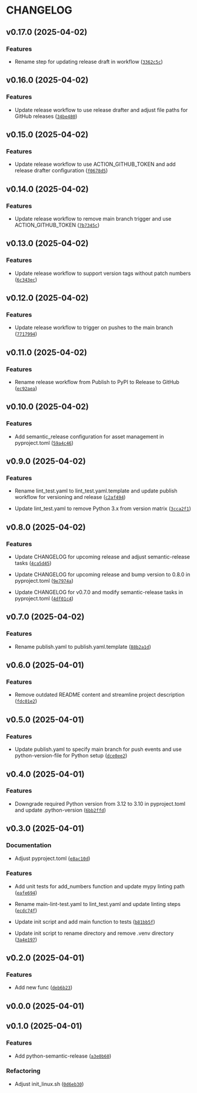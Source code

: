 # CHANGELOG


## v0.17.0 (2025-04-02)

### Features

- Rename step for updating release draft in workflow
  ([`3362c5c`](https://github.com/jarlor/uv-python-repo-template/commit/3362c5c9b89dfa500f203e1ff9570b8c8596f67f))


## v0.16.0 (2025-04-02)

### Features

- Update release workflow to use release drafter and adjust file paths for GitHub releases
  ([`34be480`](https://github.com/jarlor/uv-python-repo-template/commit/34be480828e9882c21ea79648180f3e849735bc7))


## v0.15.0 (2025-04-02)

### Features

- Update release workflow to use ACTION_GITHUB_TOKEN and add release drafter configuration
  ([`f0678d5`](https://github.com/jarlor/uv-python-repo-template/commit/f0678d5f1d1330dfb957048dd04b560fed3b8084))


## v0.14.0 (2025-04-02)

### Features

- Update release workflow to remove main branch trigger and use ACTION_GITHUB_TOKEN
  ([`7b7345c`](https://github.com/jarlor/uv-python-repo-template/commit/7b7345c9546d3a1e8d019baee6af30f920202840))


## v0.13.0 (2025-04-02)

### Features

- Update release workflow to support version tags without patch numbers
  ([`6c343ec`](https://github.com/jarlor/uv-python-repo-template/commit/6c343ec43036c49297f926d658b35f6bfae15043))


## v0.12.0 (2025-04-02)

### Features

- Update release workflow to trigger on pushes to the main branch
  ([`7717994`](https://github.com/jarlor/uv-python-repo-template/commit/771799424578eec518424ba2c3796d87f475dbec))


## v0.11.0 (2025-04-02)

### Features

- Rename release workflow from Publish to PyPI to Release to GitHub
  ([`ec92aea`](https://github.com/jarlor/uv-python-repo-template/commit/ec92aeaaacfd10dd7fff080e330b41d565071158))


## v0.10.0 (2025-04-02)

### Features

- Add semantic_release configuration for asset management in pyproject.toml
  ([`59a4c46`](https://github.com/jarlor/uv-python-repo-template/commit/59a4c466f6d996e9a033e34b2e52161f84c3cf7e))


## v0.9.0 (2025-04-02)

### Features

- Rename lint_test.yaml to lint_test.yaml.template and update publish workflow for versioning and
  release
  ([`c2af494`](https://github.com/jarlor/uv-python-repo-template/commit/c2af494a3530935f66835c9ca6f718814025cd78))

- Update lint_test.yaml to remove Python 3.x from version matrix
  ([`3cca2f1`](https://github.com/jarlor/uv-python-repo-template/commit/3cca2f14139dfe8fc13af10d1e06833acb22f756))


## v0.8.0 (2025-04-02)

### Features

- Update CHANGELOG for upcoming release and adjust semantic-release tasks
  ([`4ca5d45`](https://github.com/jarlor/uv-python-repo-template/commit/4ca5d459ec8bf9f3c66582900d46c6600beba07f))

- Update CHANGELOG for upcoming release and bump version to 0.8.0 in pyproject.toml
  ([`9e7974a`](https://github.com/jarlor/uv-python-repo-template/commit/9e7974a6a07def1a65617b473c2c78e04d72106d))

- Update CHANGELOG for v0.7.0 and modify semantic-release tasks in pyproject.toml
  ([`4df01c4`](https://github.com/jarlor/uv-python-repo-template/commit/4df01c44cb7daed8e7f595a6e8fb98f0e78b997f))


## v0.7.0 (2025-04-02)

### Features

- Rename publish.yaml to publish.yaml.template
  ([`88b2a1d`](https://github.com/jarlor/uv-python-repo-template/commit/88b2a1dc647b0a1005328d7c31576c97b025a48d))


## v0.6.0 (2025-04-01)

### Features

- Remove outdated README content and streamline project description
  ([`fdc01e2`](https://github.com/jarlor/uv-python-repo-template/commit/fdc01e20df3a67f5eecd2815c837056882089c85))


## v0.5.0 (2025-04-01)

### Features

- Update publish.yaml to specify main branch for push events and use python-version-file for Python
  setup
  ([`dce0ee2`](https://github.com/jarlor/uv-python-repo-template/commit/dce0ee284813db6bdb8dc2e3c9820f5bcd4a8b6b))


## v0.4.0 (2025-04-01)

### Features

- Downgrade required Python version from 3.12 to 3.10 in pyproject.toml and update .python-version
  ([`6bb2ffd`](https://github.com/jarlor/uv-python-repo-template/commit/6bb2ffd4aeece1e1b11111a44ffb9e7cc44c786b))


## v0.3.0 (2025-04-01)

### Documentation

- Adjust pyproject.toml
  ([`e8ac10d`](https://github.com/jarlor/uv-python-repo-template/commit/e8ac10d20c848378b74eb6fb75d2012d88f1d86b))

### Features

- Add unit tests for add_numbers function and update mypy linting path
  ([`eafe694`](https://github.com/jarlor/uv-python-repo-template/commit/eafe6945af5fd9732f18a02a79a63b704dc47d51))

- Rename main-lint-test.yaml to lint_test.yaml and update linting steps
  ([`ecdc74f`](https://github.com/jarlor/uv-python-repo-template/commit/ecdc74f24429b9b14a8962fa3e4e06aab9486bdc))

- Update init script and add main function to tests
  ([`b81bb5f`](https://github.com/jarlor/uv-python-repo-template/commit/b81bb5f7946f362125fdc4c44ec808566b0c539b))

- Update init script to rename directory and remove .venv directory
  ([`3a4e197`](https://github.com/jarlor/uv-python-repo-template/commit/3a4e197e47cccbe7d3e95108d12b06a6752888c9))


## v0.2.0 (2025-04-01)

### Features

- Add new func
  ([`deb6b23`](https://github.com/jarlor/uv-python-repo-template/commit/deb6b23b93300759b3123cad8060ca836b80dfd2))


## v0.0.0 (2025-04-01)


## v0.1.0 (2025-04-01)

### Features

- Add python-semantic-release
  ([`a3e0b60`](https://github.com/jarlor/uv-python-repo-template/commit/a3e0b60189f1da97a2b517a3c4344a06b00df4bb))

### Refactoring

- Adjust init_linux.sh
  ([`0d6eb30`](https://github.com/jarlor/uv-python-repo-template/commit/0d6eb30d2b508c4ecad429da892eb8ab173cae7a))
